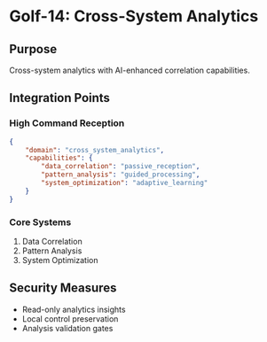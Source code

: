 # Golf-14: Cross-System Analytics

## Purpose

Cross-system analytics with AI-enhanced correlation capabilities.

## Integration Points

### High Command Reception

```json
{
    "domain": "cross_system_analytics",
    "capabilities": {
        "data_correlation": "passive_reception",
        "pattern_analysis": "guided_processing",
        "system_optimization": "adaptive_learning"
    }
}
```

### Core Systems

1. Data Correlation
2. Pattern Analysis
3. System Optimization

## Security Measures

- Read-only analytics insights
- Local control preservation
- Analysis validation gates